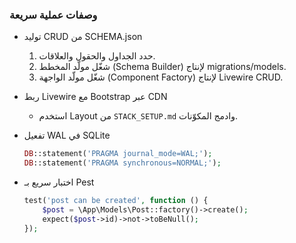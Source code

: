 ### وصفات عملية سريعة

- توليد CRUD من SCHEMA.json
  1) حدد الجداول والحقول والعلاقات.
  2) شغّل مولّد المخطط (Schema Builder) لإنتاج migrations/models.
  3) شغّل مولّد الواجهة (Component Factory) لإنتاج Livewire CRUD.

- ربط Livewire مع Bootstrap عبر CDN
  - استخدم Layout من `STACK_SETUP.md` وادمج المكوّنات.

- تفعيل WAL في SQLite
  ```php
  DB::statement('PRAGMA journal_mode=WAL;');
  DB::statement('PRAGMA synchronous=NORMAL;');
  ```

- اختبار سريع بـ Pest
  ```php
  test('post can be created', function () {
      $post = \App\Models\Post::factory()->create();
      expect($post->id)->not->toBeNull();
  });
  ```